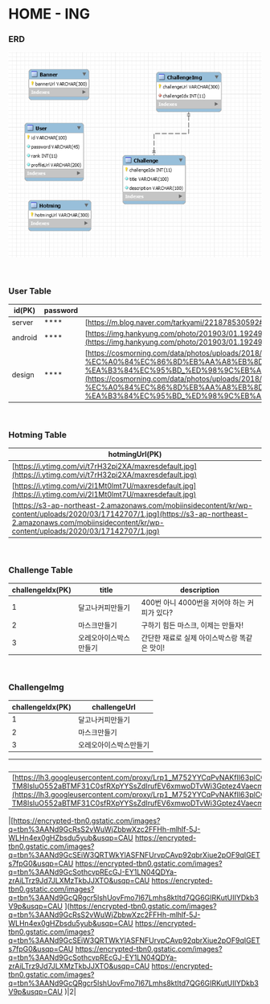 # HOME - ING

### ERD 

![ERD](./img/1.PNG)

<br>

### User Table 


|id(PK)|password|profileUrl|
|------|---|---|
|server|****|[https://m.blog.naver.com/tarkyami/221878530592#](https://m.blog.naver.com/tarkyami/221878530592#)|
|android|****|[https://img.hankyung.com/photo/201903/01.19249613.1.jpg](https://img.hankyung.com/photo/201903/01.19249613.1.jpg)|
|design|****|[https://cosmorning.com/data/photos/uploads/2018/03/%EC%9E%87%EC%B8%A0%EC%8A%A4%ED%82%A8-%EC%A0%84%EC%86%8D%EB%AA%A8%EB%8D%B8-%EA%B3%84%EC%95%BD_%ED%98%9C%EB%A6%AC.jpg](https://cosmorning.com/data/photos/uploads/2018/03/%EC%9E%87%EC%B8%A0%EC%8A%A4%ED%82%A8-%EC%A0%84%EC%86%8D%EB%AA%A8%EB%8D%B8-%EA%B3%84%EC%95%BD_%ED%98%9C%EB%A6%AC.jpg)|

<br>

### Hotming Table

|hotmingUrl(PK)|
|------|
|[https://i.ytimg.com/vi/t7rH32pi2XA/maxresdefault.jpg](https://i.ytimg.com/vi/t7rH32pi2XA/maxresdefault.jpg)|
|[https://i.ytimg.com/vi/2l1Mt0lmt7U/maxresdefault.jpg](https://i.ytimg.com/vi/2l1Mt0lmt7U/maxresdefault.jpg)|
|[https://s3-ap-northeast-2.amazonaws.com/mobiinsidecontent/kr/wp-content/uploads/2020/03/17142707/1.jpg](https://s3-ap-northeast-2.amazonaws.com/mobiinsidecontent/kr/wp-content/uploads/2020/03/17142707/1.jpg)|

<br>

### Challenge Table

|challengeIdx(PK)|title|description|
|------|---|---|
|1|달고나커피만들기|400번 아니 4000번을 저어야 하는 커피가 있다?|
|2|마스크만들기|구하기 힘든 마스크, 이제는 만들자!|
|3|오레오아이스박스만들기|간단한 재료로 실제 아이스박스랑 똑같은 맛이!|

<br>

### ChallengeImg


|challengeIdx(PK)|challengeUrl|
|------|---|
|1|달고나커피만들기|400번 아니 4000번을 저어야 하는 커피가 있다?|
|2|마스크만들기|구하기 힘든 마스크, 이제는 만들자!|
|3|오레오아이스박스만들기|간단한 재료로 실제 아이스박스랑 똑같은 맛이!|

|challengeUrl(PK)||challengeIdx|
|------|---|---|
|[https://lh3.googleusercontent.com/proxy/Lrp1_M752YYCqPvNAKfIl63plCQBtHgr22IPs9X3cIKGrTG8jZOWli91J-Rj30W_cCHT7Yno4jmhQ1wEolFpVyd-TM8lsIuO552aBTMF31C0sfRXpYYSsZdIrufEV6xmwoDTvWi3Gptez4Vaecm7gLH8JqC_FsL425Jp2qoBFmTSn2Ovvzes7bXEp4WOA6bO91RZUY8Y5YlUIlHavUTyUEt777xfs13uTeQUTIlTFa4VwFyCSDipDj4ZYBR_z7NI1Uh37ciP_OZCSt4zdcPJo5VIkk9mklOM7SSqp7ZsEGn_9hj2D53w3SKftvAnQmTrTqwDm3ljNrLQX0jRlg](https://lh3.googleusercontent.com/proxy/Lrp1_M752YYCqPvNAKfIl63plCQBtHgr22IPs9X3cIKGrTG8jZOWli91J-Rj30W_cCHT7Yno4jmhQ1wEolFpVyd-TM8lsIuO552aBTMF31C0sfRXpYYSsZdIrufEV6xmwoDTvWi3Gptez4Vaecm7gLH8JqC_FsL425Jp2qoBFmTSn2Ovvzes7bXEp4WOA6bO91RZUY8Y5YlUIlHavUTyUEt777xfs13uTeQUTIlTFa4VwFyCSDipDj4ZYBR_z7NI1Uh37ciP_OZCSt4zdcPJo5VIkk9mklOM7SSqp7ZsEGn_9hj2D53w3SKftvAnQmTrTqwDm3ljNrLQX0jRlg)|1|


|[https://encrypted-tbn0.gstatic.com/images?q=tbn%3AANd9GcRsS2vWuWjZbbwXzc2FFHh-mlhlf-5J-WLHn4ex0gHZbsdu5yub&usqp=CAU
https://encrypted-tbn0.gstatic.com/images?q=tbn%3AANd9GcSEiW3QRTWkYlASFNFUrvpCAvp92qbrXiue2pOF9qIGETs7fpG0&usqp=CAU
https://encrypted-tbn0.gstatic.com/images?q=tbn%3AANd9GcSothcvpREcGJ-EY1LN04QDYa-zrAiLTrz9Jd7JLXMzTkbJJXTO&usqp=CAU
https://encrypted-tbn0.gstatic.com/images?q=tbn%3AANd9GcQRgcr5lshUovFmo7l67Lmhs8ktItd7QG6GIRKutUIIYDkb3V9p&usqp=CAU
](https://encrypted-tbn0.gstatic.com/images?q=tbn%3AANd9GcRsS2vWuWjZbbwXzc2FFHh-mlhlf-5J-WLHn4ex0gHZbsdu5yub&usqp=CAU
https://encrypted-tbn0.gstatic.com/images?q=tbn%3AANd9GcSEiW3QRTWkYlASFNFUrvpCAvp92qbrXiue2pOF9qIGETs7fpG0&usqp=CAU
https://encrypted-tbn0.gstatic.com/images?q=tbn%3AANd9GcSothcvpREcGJ-EY1LN04QDYa-zrAiLTrz9Jd7JLXMzTkbJJXTO&usqp=CAU
https://encrypted-tbn0.gstatic.com/images?q=tbn%3AANd9GcQRgcr5lshUovFmo7l67Lmhs8ktItd7QG6GIRKutUIIYDkb3V9p&usqp=CAU
)|2|